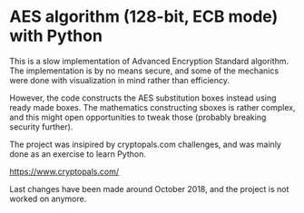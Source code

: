 # AES algorithm (128-bit, ECB mode) with Python

This is a slow implementation of Advanced Encryption Standard algorithm. The implementation is by no means secure,
and some of the mechanics were done with visualization in mind rather than efficiency.

However, the code constructs the AES substitution boxes instead using ready made boxes. The mathematics constructing 
sboxes is rather complex, and this might open opportunities to tweak those (probably breaking security further).

The project was insipired by cryptopals.com challenges, and was mainly done as an exercise to learn Python.

https://www.cryptopals.com/

Last changes have been made around October 2018, and the project is not worked on anymore.
